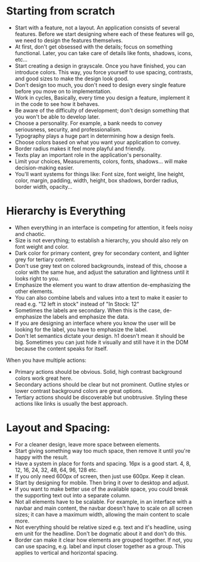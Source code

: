 # Starting from scratch

- Start with a feature, not a layout. An application consists of several features. Before we start designing where each of these features will go, we need to design the features themselves.
- At first, don't get obsessed with the details; focus on something functional. Later, you can take care of details like fonts, shadows, icons, etc...
- Start creating a design in grayscale. Once you have finished, you can introduce colors. This way, you force yourself to use spacing, contrasts, and good sizes to make the design look good.
- Don't design too much, you don't need to design every single feature before you move on to implementation.
- Work in cycles, Basically, every time you design a feature, implement it in the code to see how it behaves.
- Be aware of the difficulty of development; don't design something that you won't be able to develop later.
- Choose a personality. For example, a bank needs to convey seriousness, security, and professionalism.
- Typography plays a huge part in determining how a design feels.
- Choose colors based on what you want your application to convey.
- Border radius makes it feel more playful and friendly.
- Texts play an important role in the application's personality.
- Limit your choices, Measurements, colors, fonts, shadows... will make decision-making easier.
- You'll want systems for things like: Font size, font weight, line height, color, margin, padding, width, height, box shadows, border radius, border width, opacity...

# Hierarchy is Everything

- When everything in an interface is competing for attention, it feels noisy and chaotic.
- Size is not everything; to establish a hierarchy, you should also rely on font weight and color.
- Dark color for primary content, grey for secondary content, and lighter grey for tertiary content.
- Don't use grey text on colored backgrounds, instead of this, choose a color with the same hue, and adjust the saturation and lightness until it looks right to you.
- Emphasize the element you want to draw attention de-emphasizing the other elements.
- You can also combine labels and values into a text to make it easier to read e.g. "12 left in stock" instead of "In Stock: 12"
- Sometimes the labels are secondary. When this is the case, de-emphasize the labels and emphasize the data.
- If you are designing an interface where you know the user will be looking for the label, you have to emphasize the label.
- Don't let semantics dictate your design. h1 doesn't mean it should be big. Sometimes you can just hide it visually and still have it in the DOM because the content speaks for itself.

When you have multiple actions:

- Primary actions should be obvious. Solid, high contrast background colors work great here.
- Secondary actions should be clear but not prominent. Outline styles or lower contrast background colors are great options.
- Tertiary actions should be discoverable but unobtrusive. Styling these actions like links is usually the best approach.

# Layout and Spacing:

- For a cleaner design, leave more space between elements.
- Start giving something way too much space, then remove it until you're happy with the result.
- Have a system in place for fonts and spacing. 16px is a good start. 4, 8, 12, 16, 24, 32, 48, 64, 96, 128 etc.
- If you only need 600px of screen, then just use 600px. Keep it clean.
- Start by designing for mobile. Then bring it over to desktop and adjust.
- If you want to make better use of the available space, you could break the supporting text out into a separate column.
- Not all elements have to be scalable. For example, in an interface with a navbar and main content, the navbar doesn't have to scale on all screen sizes; it can have a maximum width, allowing the main content to scale more.
- Not everything should be relative sized e.g. text and it's headline, using em unit for the headline. Don't be dogmatic about it and don't do this.
- Border can make it clear how elements are grouped together. If not, you can use spacing, e.g. label and input closer together as a group. This applies to vertical and horizontal spacing.
